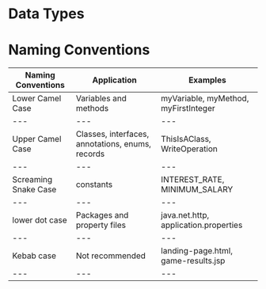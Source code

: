# Data Types


# Naming Conventions

Naming Conventions | Application | Examples 
--- | --- | ---
Lower Camel Case | Variables and methods | myVariable, myMethod, myFirstInteger 
--- | --- | ---
Upper Camel Case | Classes, interfaces, annotations, enums, records | ThisIsAClass, WriteOperation
--- | --- | ---
Screaming Snake Case | constants | INTEREST_RATE, MINIMUM_SALARY
--- | --- | ---
lower dot case | Packages and property files | java.net.http, application.properties
--- | --- | ---
Kebab case | Not recommended | landing-page.html, game-results.jsp
--- | --- | ---


